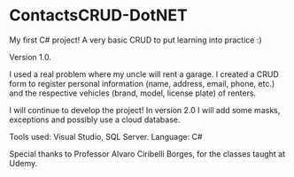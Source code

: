 # ContactsCRUD-DotNET
My first C# project!  A very basic CRUD to put learning into practice :)

Version 1.0.

I used a real problem where my uncle will rent a garage.
I created a CRUD form to register personal information (name, address, email, phone, etc.) and the respective vehicles (brand, model, license plate) of renters.

I will continue to develop the project! In version 2.0 I will add some masks, exceptions and possibly use a cloud database.

Tools used: Visual Studio, SQL Server.
Language: C#

Special thanks to Professor Alvaro Ciribelli Borges, for the classes taught at Udemy.

